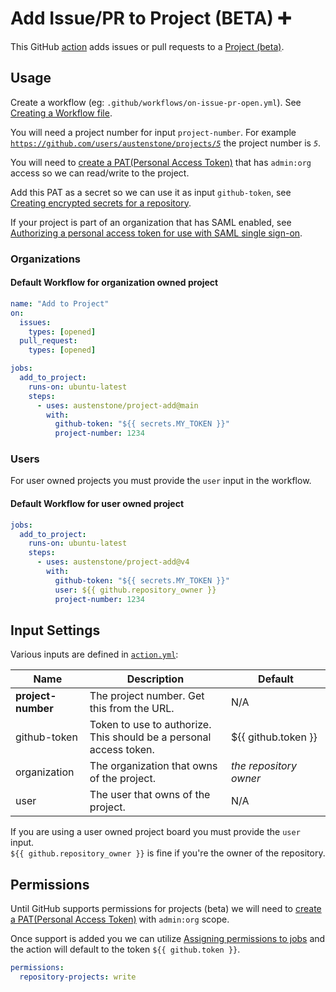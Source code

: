 # Add Issue/PR to Project (BETA) ➕

This GitHub [action](https://docs.github.com/en/actions) adds issues or pull requests to a [Project (beta)](https://github.com/features/issues).

## Usage
Create a workflow (eg: `.github/workflows/on-issue-pr-open.yml`). See [Creating a Workflow file](https://help.github.com/en/articles/configuring-a-workflow#creating-a-workflow-file).

You will need a project number for input `project-number`. For example [`https://github.com/users/austenstone/projects/`*`5`*](https://github.com/users/austenstone/projects/5) the project number is *`5`*.

You will need to [create a PAT(Personal Access Token)](https://github.com/settings/tokens/new?scopes=admin:org) that has `admin:org` access so we can read/write to the project.

Add this PAT as a secret so we can use it as input `github-token`, see [Creating encrypted secrets for a repository](https://docs.github.com/en/enterprise-cloud@latest/actions/security-guides/encrypted-secrets#creating-encrypted-secrets-for-a-repository).

If your project is part of an organization that has SAML enabled, see [Authorizing a personal access token for use with SAML single sign-on](https://docs.github.com/en/enterprise-cloud@latest/authentication/authenticating-with-saml-single-sign-on/authorizing-a-personal-access-token-for-use-with-saml-single-sign-on).

### Organizations

#### Default Workflow for organization owned project
```yml
name: "Add to Project"
on:
  issues:
    types: [opened]
  pull_request:
    types: [opened]

jobs:
  add_to_project:
    runs-on: ubuntu-latest
    steps:
      - uses: austenstone/project-add@main
        with:
          github-token: "${{ secrets.MY_TOKEN }}"
          project-number: 1234
```

### Users

For user owned projects you must provide the `user` input in the workflow.

#### Default Workflow for user owned project
```yml
jobs:
  add_to_project:
    runs-on: ubuntu-latest
    steps:
      - uses: austenstone/project-add@v4
        with:
          github-token: "${{ secrets.MY_TOKEN }}"
          user: ${{ github.repository_owner }}
          project-number: 1234
```

## Input Settings
Various inputs are defined in [`action.yml`](action.yml):

| Name | Description | Default |
| --- | - | - |
| **project-number** | The project number. Get this from the URL. | N/A |
| github-token | Token to use to authorize. This should be a personal access token. | ${{&nbsp;github.token&nbsp;}} |
| organization | The organization that owns of the project. | _the repository owner_
| user | The user that owns of the project. | N/A

If you are using a user owned project board you must provide the `user` input.<br>`${{ github.repository_owner }}` is fine if you're the owner of the repository.

## Permissions
Until GitHub supports permissions for projects (beta) we will need to [create a PAT(Personal Access Token)](https://github.com/settings/tokens/new?scopes=admin:org) with `admin:org` scope.

Once support is added you we can utilize [Assigning permissions to jobs](https://docs.github.com/en/actions/using-jobs/assigning-permissions-to-jobs) and the action will default to the token `${{ github.token }}`.

```yml
permissions:
  repository-projects: write
```
